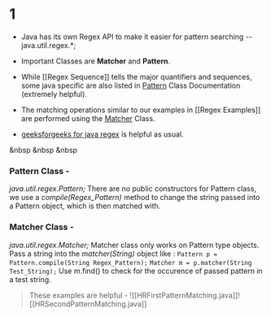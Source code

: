  # 1
- Java has its own Regex API to make it easier for pattern searching -- java.util.regex.*;
- Important Classes are **Matcher** and **Pattern**.


- While [[Regex Sequence]] tells the major quantifiers and sequences, some java specific are also listed in [Pattern](https://docs.oracle.com/en/java/javase/16/docs/api/java.base/java/util/regex/Pattern.html) Class Documentation (extremely helpful).
- The matching operations similar to our examples in [[Regex Examples]] are performed using the [Matcher](https://docs.oracle.com/en/java/javase/16/docs/api/java.base/java/util/regex/Matcher.html) Class.
- [geeksforgeeks for java regex](https://www.geeksforgeeks.org/regular-expressions-in-java/) is helpful as usual.

&nbsp
&nbsp
&nbsp

### Pattern Class -
*java.util.regex.Pattern;*
There are no public constructors for Pattern class, we use a *compile(Regex_Pattern)* method to change the string passed into a Pattern object, which is then matched with.

### Matcher Class -
*java.util.regex.Matcher;*
Matcher class only works on Pattern type objects. Pass a string into the *matcher(String)* object like : 
`Pattern p = Pattern.compile(String Regex_Pattern);`
`Matcher m = p.matcher(String Test_String);`
Use m.find() to check for the occurence of passed pattern in a test string.

>These examples are helpful - 
![[HRFirstPatternMatching.java]]![[HRSecondPatternMatching.java]]

